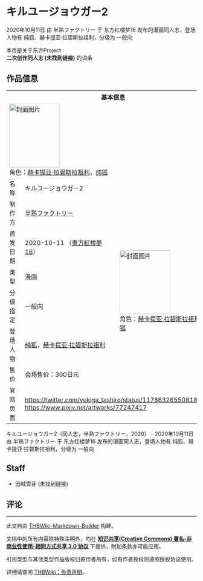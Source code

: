 # キルユージョウガー2

<!-- source html: G:\repos\THBWiki-Markdown-Builder\THBWikiMarkdown\Temp\main\5\51\ns0%3A%E3%82%AD%E3%83%AB%E3%83%A6%E3%83%BC%E3%82%B8%E3%83%A7%E3%82%A6%E3%82%AC%E3%83%BC2.html -->

2020年10月11日 由 半熟ファクトリー 于 东方红楼梦16 发布的漫画同人志，登场人物有 纯狐、赫卡提亚·拉碧斯拉祖利，分级为 一般向

本页是关于东方Project  
 **二次创作同人志 (未找到链接)** 的词条

## 作品信息

<table><tbody><tr><th colspan="3">基本信息</th></tr><tr><td class="cover-artwork-mobile" colspan="2"><a href="./文件-キルユージョウガー2封面.jpg.md" class="image" title="封面图片"><img alt="封面图片" src="https://upload.thwiki.cc/thumb/0/06/%E3%82%AD%E3%83%AB%E3%83%A6%E3%83%BC%E3%82%B8%E3%83%A7%E3%82%A6%E3%82%AC%E3%83%BC2%E5%B0%81%E9%9D%A2.jpg/134px-%E3%82%AD%E3%83%AB%E3%83%A6%E3%83%BC%E3%82%B8%E3%83%A7%E3%82%A6%E3%82%AC%E3%83%BC2%E5%B0%81%E9%9D%A2.jpg" decoding="async" loading="lazy" width="134" height="168" srcset="https://upload.thwiki.cc/thumb/0/06/%E3%82%AD%E3%83%AB%E3%83%A6%E3%83%BC%E3%82%B8%E3%83%A7%E3%82%A6%E3%82%AC%E3%83%BC2%E5%B0%81%E9%9D%A2.jpg/201px-%E3%82%AD%E3%83%AB%E3%83%A6%E3%83%BC%E3%82%B8%E3%83%A7%E3%82%A6%E3%82%AC%E3%83%BC2%E5%B0%81%E9%9D%A2.jpg 1.5x, https://upload.thwiki.cc/thumb/0/06/%E3%82%AD%E3%83%AB%E3%83%A6%E3%83%BC%E3%82%B8%E3%83%A7%E3%82%A6%E3%82%AC%E3%83%BC2%E5%B0%81%E9%9D%A2.jpg/268px-%E3%82%AD%E3%83%AB%E3%83%A6%E3%83%BC%E3%82%B8%E3%83%A7%E3%82%A6%E3%82%AC%E3%83%BC2%E5%B0%81%E9%9D%A2.jpg 2x" data-file-width="1597" data-file-height="2000"></a><div class="cover-char">角色：<a href="./赫卡提亚·拉碧斯拉祖利.md" title="赫卡提亚·拉碧斯拉祖利">赫卡提亚·拉碧斯拉祖利</a>，<a href="./纯狐.md" title="纯狐">纯狐</a></div></td>
</tr><tr><td class="label">名称</td><td colspan="2"> キルユージョウガー2 </td></tr><tr><td class="label">制作方</td><td><a href="./半熟ファクトリー.md" title="半熟ファクトリー">半熟ファクトリー</a></td><td class="cover-artwork" rowspan="6" style="min-width:168px;"><a href="./文件-キルユージョウガー2封面.jpg.md" class="image" title="封面图片"><img alt="封面图片" src="https://upload.thwiki.cc/thumb/0/06/%E3%82%AD%E3%83%AB%E3%83%A6%E3%83%BC%E3%82%B8%E3%83%A7%E3%82%A6%E3%82%AC%E3%83%BC2%E5%B0%81%E9%9D%A2.jpg/134px-%E3%82%AD%E3%83%AB%E3%83%A6%E3%83%BC%E3%82%B8%E3%83%A7%E3%82%A6%E3%82%AC%E3%83%BC2%E5%B0%81%E9%9D%A2.jpg" decoding="async" loading="lazy" width="134" height="168" srcset="https://upload.thwiki.cc/thumb/0/06/%E3%82%AD%E3%83%AB%E3%83%A6%E3%83%BC%E3%82%B8%E3%83%A7%E3%82%A6%E3%82%AC%E3%83%BC2%E5%B0%81%E9%9D%A2.jpg/201px-%E3%82%AD%E3%83%AB%E3%83%A6%E3%83%BC%E3%82%B8%E3%83%A7%E3%82%A6%E3%82%AC%E3%83%BC2%E5%B0%81%E9%9D%A2.jpg 1.5x, https://upload.thwiki.cc/thumb/0/06/%E3%82%AD%E3%83%AB%E3%83%A6%E3%83%BC%E3%82%B8%E3%83%A7%E3%82%A6%E3%82%AC%E3%83%BC2%E5%B0%81%E9%9D%A2.jpg/268px-%E3%82%AD%E3%83%AB%E3%83%A6%E3%83%BC%E3%82%B8%E3%83%A7%E3%82%A6%E3%82%AC%E3%83%BC2%E5%B0%81%E9%9D%A2.jpg 2x" data-file-width="1597" data-file-height="2000"></a><div class="cover-char">角色：<a href="./赫卡提亚·拉碧斯拉祖利.md" title="赫卡提亚·拉碧斯拉祖利">赫卡提亚·拉碧斯拉祖利</a>，<a href="./纯狐.md" title="纯狐">纯狐</a></div></td>
</tr><tr><td class="label">首发日期</td><td>2020-10-11&#160;（<a href="/展会作品列表?e=%E4%B8%9C%E6%96%B9%E7%BA%A2%E6%A5%BC%E6%A2%A6%2316">東方紅楼夢16</a>）</td></tr><tr><td class="label">类型</td><td>漫画</td></tr><tr><td class="label">分级指定</td><td>一般向</td></tr><tr><td class="label">登场人物</td><td><a href="./纯狐.md" title="纯狐">纯狐</a>，<a href="./赫卡提亚·拉碧斯拉祖利.md" title="赫卡提亚·拉碧斯拉祖利">赫卡提亚·拉碧斯拉祖利</a></td></tr><tr><td class="label">售价</td><td>会场售价：300日元</td></tr>
<tr><td class="label">官网页面</td><td colspan="2"><a rel="nofollow" class="external free" href="https://twitter.com/yukiga_tashiro/status/1178632655081885697">https://twitter.com/yukiga_tashiro/status/1178632655081885697</a><br><a rel="nofollow" class="external free" href="https://www.pixiv.net/artworks/77247417">https://www.pixiv.net/artworks/77247417</a></td></tr></tbody></table>

キルユージョウガー2（同人志，半熟ファクトリー，2020） - 2020年10月11日 由 半熟ファクトリー 于 东方红楼梦16 发布的漫画同人志，登场人物有 纯狐、赫卡提亚·拉碧斯拉祖利，分级为 一般向

## Staff
- 田城雪芽 (未找到链接)


## 评论




---

此文档由 [THBWiki-Markdown-Builder](https://github.com/Delsin-Yu/THBWiki-Markdown-Builder) 构建。

文档中的所有内容除特殊注明外，均在 [**知识共享(Creative Commons) 署名-非商业性使用-相同方式共享 3.0 协议**](https://creativecommons.org/licenses/by-sa/3.0/deed.zh-hans) 下提供，附加条款亦可能应用。

引用类型与其他类型作品版权归原作者所有，如有作者授权则遵照授权协议使用。

详细请查阅 [THBWiki：免责声明](https://thbwiki.cc/THBWiki:%E5%85%8D%E8%B4%A3%E5%A3%B0%E6%98%8E)。

